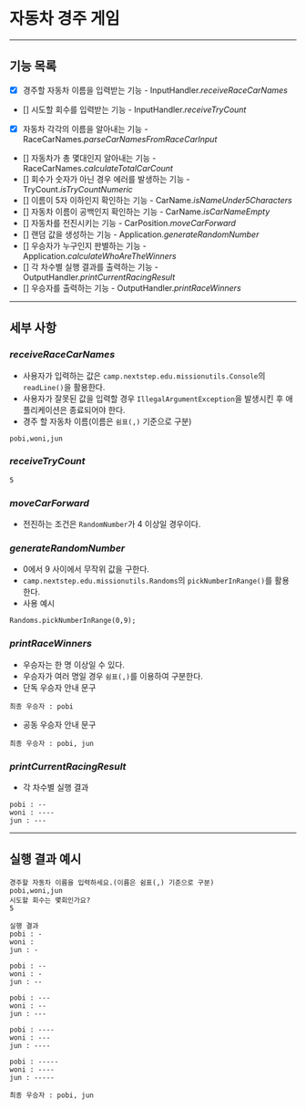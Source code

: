 # 자동차 경주 게임

---

## 기능 목록

- [X] 경주할 자동차 이름을 입력받는 기능 - InputHandler.*receiveRaceCarNames*
- [] 시도할 회수를 입력받는 기능 - InputHandler.*receiveTryCount*
- [X] 자동차 각각의 이름을 알아내는 기능 - RaceCarNames.*parseCarNamesFromRaceCarInput*
- [] 자동차가 총 몇대인지 알아내는 기능 - RaceCarNames.*calculateTotalCarCount*
- [] 회수가 숫자가 아닌 경우 에러를 발생하는 기능 - TryCount.*isTryCountNumeric*
- [] 이름이 5자 이하인지 확인하는 기능 - CarName.*isNameUnder5Characters*
- [] 자동차 이름이 공백인지 확인하는 기능 - CarName.*isCarNameEmpty*
- [] 자동차를 전진시키는 기능 - CarPosition.*moveCarForward*
- [] 랜덤 값을 생성하는 기능 - Application.*generateRandomNumber*
- [] 우승자가 누구인지 판별하는 기능 - Application.*calculateWhoAreTheWinners*
- [] 각 차수별 실행 결과를 출력하는 기능 - OutputHandler.*printCurrentRacingResult*
- [] 우승자를 출력하는 기능 - OutputHandler.*printRaceWinners*

---

## 세부 사항

### *receiveRaceCarNames*
- 사용자가 입력하는 값은 `camp.nextstep.edu.missionutils.Console`의 `readLine()`을 활용한다.
- 사용자가 잘못된 값을 입력할 경우 `IllegalArgumentException`을 발생시킨 후 애플리케이션은 종료되어야 한다.
- 경주 할 자동차 이름(이름은 `쉼표(,)` 기준으로 구분)
```
pobi,woni,jun
```

### *receiveTryCount*
```
5
```

### *moveCarForward*
- 전진하는 조건은 `RandomNumber`가 4 이상일 경우이다.

### *generateRandomNumber*
- 0에서 9 사이에서 무작위 값을 구한다.
- `camp.nextstep.edu.missionutils.Randoms`의 `pickNumberInRange()`를 활용한다.
- 사용 예시
```
Randoms.pickNumberInRange(0,9);
```

### *printRaceWinners*
- 우승자는 한 명 이상일 수 있다.
- 우승자가 여러 명일 경우 `쉼표(,)`를 이용하여 구분한다.
- 단독 우승자 안내 문구
```
최종 우승자 : pobi
```
- 공동 우승자 안내 문구
```
최종 우승자 : pobi, jun
```

### *printCurrentRacingResult*
- 각 차수별 실행 결과
```
pobi : --
woni : ----
jun : ---
```

---

## 실행 결과 예시

```
경주할 자동차 이름을 입력하세요.(이름은 쉼표(,) 기준으로 구분)
pobi,woni,jun
시도할 회수는 몇회인가요?
5

실행 결과
pobi : -
woni : 
jun : -

pobi : --
woni : -
jun : --

pobi : ---
woni : --
jun : ---

pobi : ----
woni : ---
jun : ----

pobi : -----
woni : ----
jun : -----

최종 우승자 : pobi, jun
```